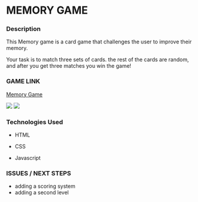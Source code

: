 # MEMORY GAME

### Description

This Memory game is a card game that challenges the user to improve their memory.

Your task is to match three sets of cards. the rest of the cards are random, and after you get three matches you win the game!

### GAME LINK

<a href="https://mcdees2010.github.io/MemoryGame">Memory Game</a>

<img src="https://i.imgur.com/o1yxHei.png">

<img src="https://i.imgur.com/R8JuA8s.png">

### Technologies Used

-  HTML<br>

- CSS<br>

- Javascript

### ISSUES / NEXT STEPS

- adding a scoring system
- adding a second level

